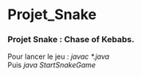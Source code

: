 # Projet_Snake
<h3>Projet Snake : Chase of Kebabs.</h3> 
Pour lancer le jeu : <i>javac *.java</i> <br>
Puis <i>java StartSnakeGame</i> <br>
